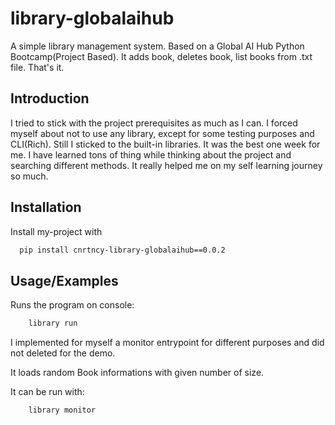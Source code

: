 
# library-globalaihub

A simple library management system. Based on a Global AI Hub Python Bootcamp(Project Based). It adds book, deletes book, list books from .txt file. That's it.



## Introduction

I tried to stick with the project prerequisites as much as I can. I forced myself about not to use any library, except for some testing purposes and CLI(Rich). Still I sticked to the built-in libraries. It was the best one week for me. I have learned tons of thing while thinking about the project and searching different methods. It really helped me on my self learning journey so much.


## Installation

Install my-project with

```bash
  pip install cnrtncy-library-globalaihub==0.0.2
```

    
## Usage/Examples

Runs the program on console:
```bash
    library run
```

I implemented for myself a monitor entrypoint for different purposes and did not deleted for the demo.

It loads random Book informations with given number of size.

It can be run with:
```bash
    library monitor
```


